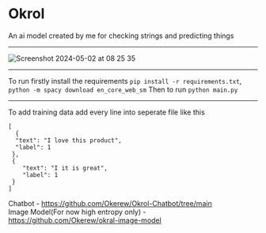 # Okrol
An ai model created by me for checking strings and predicting things
____________
![Screenshot 2024-05-02 at 08 25 35](https://github.com/Okerew/okrol/assets/93822247/95c08c7e-472a-47b2-bf6c-d1d7fe56cfa7)
____________
To run firstly install the requirements `pip install -r requirements.txt`, `python -m spacy download en_core_web_sm`
Then to run `python main.py`
____________
To add training data add every line into seperate file like this
```
[
  {
  "text": "I love this product",
  "label": 1
 },
 {
    "text": "I it is great",
    "label": 1
 }
]
```
Chatbot - https://github.com/Okerew/Okrol-Chatbot/tree/main
<br>
Image Model(For now high entropy only) - https://github.com/Okerew/okral-image-model

